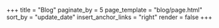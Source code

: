 +++
title = "Blog"
paginate_by = 5
page_template = "blog/page.html"
sort_by = "update_date"
insert_anchor_links = "right"
render = false
+++